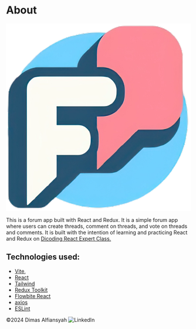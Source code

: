 # About
![](./public/logo.webp)


This is a forum app built with React and Redux.
It is a simple forum app where users can create threads, comment on threads,
and vote on threads and comments.
It is built with the intention of learning and practicing React and Redux on
[Dicoding React Expert Class.](https://www.dicoding.com/academies/418-menjadi-react-web-developer-expert)
## Technologies used:
- [Vite](https://vitejs.dev/),
- [React](https://react.dev/)
- [Tailwind](https://tailwindcss.com/)
- [Redux Toolkit](https://redux-toolkit.js.org/)
- [Flowbite React](https://www.flowbite-react.com/)
- [axios](https://axios-http.com/)
- [ESLint](https://eslint.org/)

&copy;2024 Dimas Alfiansyah
![LinkedIn](https://img.shields.io/badge/linkedin-%230077B5.svg?style=for-the-badge&logo=linkedin&logoColor=white)